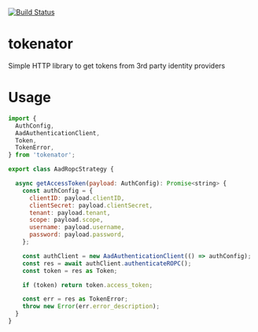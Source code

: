 [![Build Status](https://travis-ci.org/cmdbg/tokenator.svg?branch=develop)](https://travis-ci.org/cmdbg/tokenator)
# tokenator
Simple HTTP library to get tokens from 3rd party identity providers


# Usage

```javascript
import {
  AuthConfig,
  AadAuthenticationClient,
  Token,
  TokenError,
} from 'tokenator';

export class AadRopcStrategy {

  async getAccessToken(payload: AuthConfig): Promise<string> {
    const authConfig = {
      clientID: payload.clientID,
      clientSecret: payload.clientSecret,
      tenant: payload.tenant,
      scope: payload.scope,
      username: payload.username,
      password: payload.password,
    };

    const authClient = new AadAuthenticationClient(() => authConfig);
    const res = await authClient.authenticateROPC();
    const token = res as Token;

    if (token) return token.access_token;

    const err = res as TokenError;
    throw new Error(err.error_description);
  }
}
```
